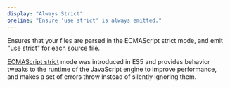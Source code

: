 ```yaml
---
display: "Always Strict"
oneline: "Ensure 'use strict' is always emitted."
---
```


<span class='important'>Ensures</span> that your files are parsed in the <span class='definition'>ECMAScript strict mode</span>, and <span class='important'>emit "use strict"</span> for each source file.

[ECMAScript strict](https://developer.mozilla.org/docs/Web/JavaScript/Reference/Strict_mode) mode was introduced in ES5 and provides behavior tweaks to the runtime of the JavaScript engine to <span class='definition'>improve performance</span>, and makes a <span class='definition'>set of errors throw</span> instead of silently ignoring them.
